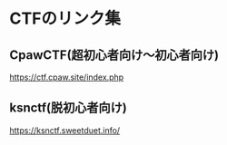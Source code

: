 # CTFのリンク集
## CpawCTF(超初心者向け〜初心者向け)
https://ctf.cpaw.site/index.php

## ksnctf(脱初心者向け)
https://ksnctf.sweetduet.info/